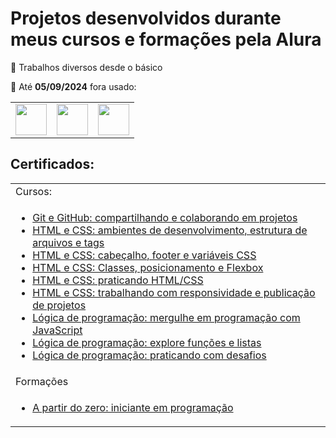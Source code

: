 <h1>Projetos desenvolvidos durante meus cursos e formações pela Alura</h1>

🔨 Trabalhos diversos desde o básico

📆 Até <b>05/09/2024</b> fora usado: 
    <table>
    <tr>
    <td><img height=50 src="https://cdn.jsdelivr.net/gh/devicons/devicon@latest/icons/javascript/javascript-original.svg" /></td> 
    <td><img height=50 src="https://cdn.jsdelivr.net/gh/devicons/devicon@latest/icons/html5/html5-original.svg" /></td>
    <td><img height=50 src="https://cdn.jsdelivr.net/gh/devicons/devicon@latest/icons/css3/css3-original-wordmark.svg" /></td>
    </tr>
    </table>

<h2>Certificados:</h2>
<table>
  <tr>
    <td>Cursos:</td>
  <tr>
    <td>
      <ul>
        <li><a href="https://cursos.alura.com.br/certificate/db31adc7-6944-4289-9aa0-5c7d930cbbf0?lang=pt_BR">Git e GitHub: compartilhando e colaborando em projetos</a></li>
        <li><a href="https://cursos.alura.com.br/certificate/c1bdbf6b-f65c-498b-ba6f-6b54243cd2b8?lang=pt_BR">HTML e CSS: ambientes de desenvolvimento, estrutura de arquivos e tags</a></li>
        <li><a href="https://cursos.alura.com.br/certificate/4a723786-05f6-4345-9aa2-05502fdc3074?lang=pt_BR">HTML e CSS: cabeçalho, footer e variáveis CSS</a></li>
        <li><a href="https://cursos.alura.com.br/certificate/bbccaa1e-6714-4cf9-9231-ca8c77a2d15f?lang=pt_BR">HTML e CSS: Classes, posicionamento e Flexbox</a></li>
        <li><a href="https://cursos.alura.com.br/certificate/bcbb3ea7-14b6-4705-8eda-50e35ca97ee5?lang=pt_BR">HTML e CSS: praticando HTML/CSS</a></li>
        <li><a href="https://cursos.alura.com.br/certificate/7917fa1e-77e3-4f6c-b855-14ca44496378?lang=pt_BR">HTML e CSS: trabalhando com responsividade e publicação de projetos</a></li>
        <li><a href="https://cursos.alura.com.br/certificate/e09a2248-af2b-4108-b042-41bb7c5f7662?lang=pt_BR">Lógica de programação: mergulhe em programação com JavaScript</a></li>
        <li><a href="https://cursos.alura.com.br/certificate/2da4bf57-a24e-4ac5-87bd-1da203d27dcb?lang=pt_BR">Lógica de programação: explore funções e listas</a></li>
        <li><a href="https://cursos.alura.com.br/certificate/f787404a-16cc-4dbf-a2c8-3de2234ca6c7?lang=pt_BR">Lógica de programação: praticando com desafios</a></li>
      </ul>
    </td>
  </tr>
  <tr>
    <td>Formações</td>
  </tr>
  <tr>
    <td>
      <ul>
        <li><a href="https://cursos.alura.com.br/degree/certificate/5fb51f2b-accc-4290-a08a-5947187334ae?lang=pt_BR">A partir do zero: iniciante em programação</a></li>
      </ul>
    </td>
  </tr>
</table>

